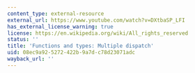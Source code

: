 ```yaml
---
content_type: external-resource
external_url: https://www.youtube.com/watch?v=DXtbaSP_LFI
has_external_license_warning: true
license: https://en.wikipedia.org/wiki/All_rights_reserved
status: ''
title: 'Functions and types: Multiple dispatch'
uid: 08ec9a92-5272-422b-9a7d-c78d23071adc
wayback_url: ''
---
```

